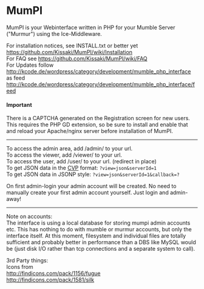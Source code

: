 # MumPI 

MumPI is your Webinterface written in PHP for your Mumble Server ("Murmur") using the Ice-Middleware.

For installation notices, see INSTALL.txt or better yet https://github.com/Kissaki/MumPI/wiki/Installation  
For FAQ see https://github.com/Kissaki/MumPI/wiki/FAQ  
For Updates follow http://kcode.de/wordpress/category/development/mumble_php_interface as feed http://kcode.de/wordpress/category/development/mumble_php_interface/feed  

#### Important  
There is a CAPTCHA generated on the Registration screen for new users.  This requires the PHP GD extension, so be sure to install and enable that and reload your Apache/nginx server before installation of MumPI.

---
To access the admin area, add /admin/ to your url.  
To access the viewer, add /viewer/ to your url.  
To access the user, add /user/ to your url. (redirect in place)  
To get JSON data in the [CVP](http://wiki.mumble.info/wiki/Channel_Viewer_Protocol) format: `?view=json&serverId=1`  
To get JSON data in JSONP style: `?view=json&serverId=1&callback=?`

On first admin-login your admin account will be created. No need to manually create your first admin account yourself. Just login and admin-away!

---
Note on accounts:  
The interface is using a local database for storing mumpi admin accounts etc.
This has nothing to do with mumble or murmur accounts, but only the interface itself.
At this moment, filesystem and individual files are totally sufficient and probably better in performance than a DBS like MySQL would be (just disk I/O rather than tcp connections and a separate system to call).


3rd Party things:  
Icons from  
http://findicons.com/pack/1156/fugue  
http://findicons.com/pack/1581/silk  
